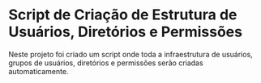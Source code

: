 # Script de Criação de Estrutura de Usuários, Diretórios e Permissões
 
 Neste projeto foi criado um script onde toda a infraestrutura de usuários, grupos de usuários, diretórios e permissões serão criadas automaticamente.